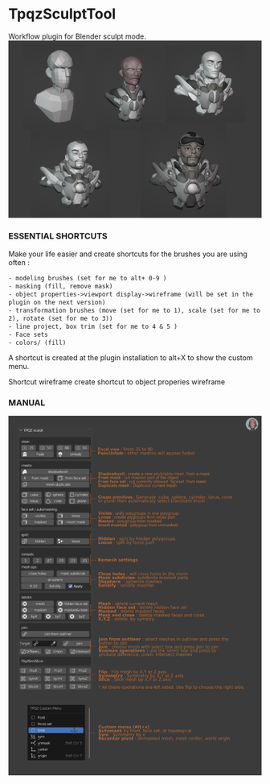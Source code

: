 # TpqzSculptTool
Workflow plugin for Blender sculpt mode.
![doc2 doc](manual/doc2.png?raw=true "doc2.doc")
### ESSENTIAL SHORTCUTS
Make your life easier and create shortcuts for the brushes you are using often :

    - modeling brushes (set for me to alt+ 0-9 )
    - masking (fill, remove mask)
    - object properties->viewport display->wireframe (will be set in the plugin on the next version)
    - transformation brushes (move (set for me to 1), scale (set for me to 2), rotate (set for me to 3))
    - line project, box trim (set for me to 4 & 5 )
    - Face sets
    - colors/ (fill)

A shortcut is created at the plugin installation to alt+X to show the custom menu.

Shortcut  wireframe
create shortcut to object properies wireframe

### MANUAL
![manual doc](manual/doc.png?raw=true "manual.doc")


